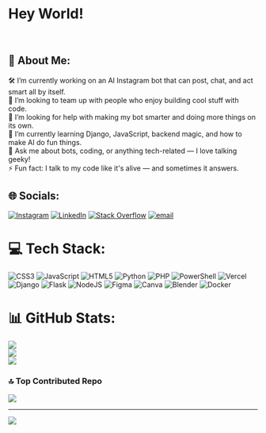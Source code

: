 <h1>Hey World!</h1>
<br>
<h2>💫 About Me:</h2>
🛠 I’m currently working on an AI Instagram bot that can post, chat, and act smart all by itself.<br>🤝 I’m looking to team up with people who enjoy building cool stuff with code.<br>🧠 I’m looking for help with making my bot smarter and doing more things on its own.<br>🌱 I’m currently learning Django, JavaScript, backend magic, and how to make AI do fun things.<br>💬 Ask me about bots, coding, or anything tech-related — I love talking geeky!<br>⚡ Fun fact: I talk to my code like it's alive — and sometimes it answers.


## 🌐 Socials:
[![Instagram](https://img.shields.io/badge/Instagram-%23E4405F.svg?logo=Instagram&logoColor=white)](https://instagram.com/diemon760) [![LinkedIn](https://img.shields.io/badge/LinkedIn-%230077B5.svg?logo=linkedin&logoColor=white)](https://linkedin.com/in/www.linkedin.com/in/aayush-gupta-33a8b9368) [![Stack Overflow](https://img.shields.io/badge/-Stackoverflow-FE7A16?logo=stack-overflow&logoColor=white)](https://stackoverflow.com/users/26497512) [![email](https://img.shields.io/badge/Email-D14836?logo=gmail&logoColor=white)](mailto:neelamgupta11901@gmail.com) 

# 💻 Tech Stack:
![CSS3](https://img.shields.io/badge/css3-%231572B6.svg?style=for-the-badge&logo=css3&logoColor=white) ![JavaScript](https://img.shields.io/badge/javascript-%23323330.svg?style=for-the-badge&logo=javascript&logoColor=%23F7DF1E) ![HTML5](https://img.shields.io/badge/html5-%23E34F26.svg?style=for-the-badge&logo=html5&logoColor=white) ![Python](https://img.shields.io/badge/python-3670A0?style=for-the-badge&logo=python&logoColor=ffdd54) ![PHP](https://img.shields.io/badge/php-%23777BB4.svg?style=for-the-badge&logo=php&logoColor=white) ![PowerShell](https://img.shields.io/badge/PowerShell-%235391FE.svg?style=for-the-badge&logo=powershell&logoColor=white) ![Vercel](https://img.shields.io/badge/vercel-%23000000.svg?style=for-the-badge&logo=vercel&logoColor=white) ![Django](https://img.shields.io/badge/django-%23092E20.svg?style=for-the-badge&logo=django&logoColor=white) ![Flask](https://img.shields.io/badge/flask-%23000.svg?style=for-the-badge&logo=flask&logoColor=white) ![NodeJS](https://img.shields.io/badge/node.js-6DA55F?style=for-the-badge&logo=node.js&logoColor=white) ![Figma](https://img.shields.io/badge/figma-%23F24E1E.svg?style=for-the-badge&logo=figma&logoColor=white) ![Canva](https://img.shields.io/badge/Canva-%2300C4CC.svg?style=for-the-badge&logo=Canva&logoColor=white) ![Blender](https://img.shields.io/badge/blender-%23F5792A.svg?style=for-the-badge&logo=blender&logoColor=white) ![Docker](https://img.shields.io/badge/docker-%230db7ed.svg?style=for-the-badge&logo=docker&logoColor=white)
# 📊 GitHub Stats:
![](https://github-readme-stats.vercel.app/api?username=DeviAayush&theme=dark&hide_border=false&include_all_commits=false&count_private=false)<br/>
![](https://nirzak-streak-stats.vercel.app/?user=DeviAayush&theme=dark&hide_border=false)<br/>
![](https://github-readme-stats.vercel.app/api/top-langs/?username=DeviAayush&theme=dark&hide_border=false&include_all_commits=false&count_private=false&layout=compact)

### 🔝 Top Contributed Repo
![](https://github-contributor-stats.vercel.app/api?username=DeviAayush&limit=5&theme=dark&combine_all_yearly_contributions=true)

---
[![](https://visitcount.itsvg.in/api?id=DeviAayush&icon=2&color=0)](https://visitcount.itsvg.in)

<!-- Proudly created with GPRM ( https://gprm.itsvg.in ) -->
